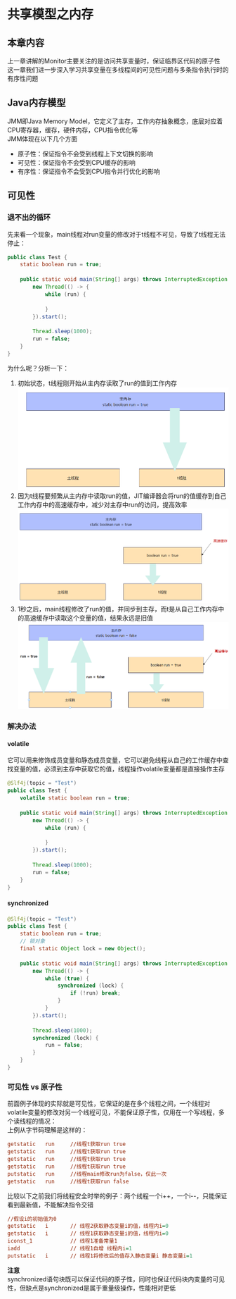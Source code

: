 # 共享模型之内存
## 本章内容
上一章讲解的Monitor主要关注的是访问共享变量时，保证临界区代码的原子性  
这一章我们进一步深入学习共享变量在多线程间的可见性问题与多条指令执行时的有序性问题

## Java内存模型
JMM即Java Memory Model，它定义了主存，工作内存抽象概念，底层对应着CPU寄存器，缓存，硬件内存，CPU指令优化等  
JMM体现在以下几个方面  
- 原子性：保证指令不会受到线程上下文切换的影响
- 可见性：保证指令不会受到CPU缓存的影响
- 有序性：保证指令不会受到CPU指令并行优化的影响

## 可见性
### 退不出的循环
先来看一个现象，main线程对run变量的修改对于t线程不可见，导致了t线程无法停止：
```java
public class Test {
    static boolean run = true;

    public static void main(String[] args) throws InterruptedException {
        new Thread(() -> {
            while (run) {

            }
        }).start();

        Thread.sleep(1000);
        run = false;
    }
}
```
为什么呢？分析一下：
1. 初始状态，t线程刚开始从主内存读取了run的值到工作内存
![alt text](image.png)
2. 因为t线程要频繁从主内存中读取run的值，JIT编译器会将run的值缓存到自己工作内存中的高速缓存中，减少对主存中run的访问，提高效率
![alt text](image-1.png)
3. 1秒之后，main线程修改了run的值，并同步到主存，而t是从自己工作内存中的高速缓存中读取这个变量的值，结果永远是旧值
![alt text](image-2.png)

### 解决办法
#### volatile
它可以用来修饰成员变量和静态成员变量，它可以避免线程从自己的工作缓存中查找变量的值，必须到主存中获取它的值，线程操作volatile变量都是直接操作主存  

```java 
@Slf4j(topic = "Test")
public class Test {
    volatile static boolean run = true;

    public static void main(String[] args) throws InterruptedException {
        new Thread(() -> {
            while (run) {

            }
        }).start();

        Thread.sleep(1000);
        run = false;
    }
}
```
#### synchronized
```java 
@Slf4j(topic = "Test")
public class Test {
    static boolean run = true;
    // 锁对象
    final static Object lock = new Object();

    public static void main(String[] args) throws InterruptedException {
        new Thread(() -> {
            while (true) {
                synchronized (lock) {
                    if (!run) break;
                }
            }
        }).start();

        Thread.sleep(1000);
        synchronized (lock) {
            run = false;
        }
    }
}
```

### 可见性 vs 原子性
前面例子体现的实际就是可见性，它保证的是在多个线程之间，一个线程对volatile变量的修改对另一个线程可见，不能保证原子性，仅用在一个写线程，多个读线程的情况：  
上例从字节码理解是这样的：  
```ini
getstatic   run     //线程t获取run true
getstatic   run     //线程t获取run true
getstatic   run     //线程t获取run true
getstatic   run     //线程t获取run true
putstatic   run     //线程main修改run为false，仅此一次
getstatic   run     //线程t获取run false
```
比较以下之前我们将线程安全时举的例子：两个线程一个i++，一个i--，只能保证看到最新值，不能解决指令交错
```ini
//假设i的初始值为0
getstatic   i       // 线程2获取静态变量i的值，线程内i=0
getstatic   i       // 线程1获取静态变量i的值，线程内i=0
iconst_1            // 线程1准备常量1
iadd                // 线程1自增 线程内i=1
putstatic   i       // 线程1将修改后的值存入静态变量i 静态变量i=1
```
**注意**  
synchronized语句块既可以保证代码的原子性，同时也保证代码块内变量的可见性，但缺点是synchronized是属于重量级操作，性能相对更低